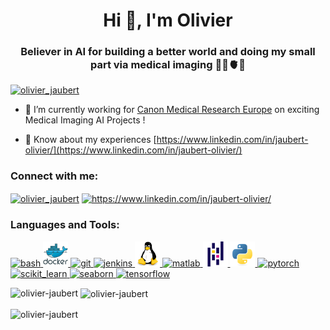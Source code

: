 <h1 align="center">Hi 👋, I'm Olivier</h1>
<h3 align="center">Believer in AI for building a better world and doing my small part via medical imaging 🩻🧠🫀🏥  </h3>

<p align="left"> <a href="https://twitter.com/olivier_jaubert" target="blank"><img src="https://img.shields.io/twitter/follow/olivier_jaubert?logo=twitter&style=for-the-badge" alt="olivier_jaubert" /></a> </p>

- 🔭 I’m currently working for [Canon Medical Research Europe](https://research.eu.medical.canon/) on exciting Medical Imaging AI Projects !

- 📄 Know about my experiences [https://www.linkedin.com/in/jaubert-olivier/](https://www.linkedin.com/in/jaubert-olivier/)

<h3 align="left">Connect with me:</h3>
<p align="left">
<a href="https://twitter.com/olivier_jaubert" target="blank"><img align="center" src="https://raw.githubusercontent.com/rahuldkjain/github-profile-readme-generator/master/src/images/icons/Social/twitter.svg" alt="olivier_jaubert" height="30" width="40" /></a>
<a href="https://linkedin.com/in/https://www.linkedin.com/in/jaubert-olivier/" target="blank"><img align="center" src="https://raw.githubusercontent.com/rahuldkjain/github-profile-readme-generator/master/src/images/icons/Social/linked-in-alt.svg" alt="https://www.linkedin.com/in/jaubert-olivier/" height="30" width="40" /></a>
</p>

<h3 align="left">Languages and Tools:</h3>
<p align="left"> <a href="https://www.gnu.org/software/bash/" target="_blank" rel="noreferrer"> <img src="https://www.vectorlogo.zone/logos/gnu_bash/gnu_bash-icon.svg" alt="bash" width="40" height="40"/> </a> <a href="https://www.docker.com/" target="_blank" rel="noreferrer"> <img src="https://raw.githubusercontent.com/devicons/devicon/master/icons/docker/docker-original-wordmark.svg" alt="docker" width="40" height="40"/> </a> <a href="https://git-scm.com/" target="_blank" rel="noreferrer"> <img src="https://www.vectorlogo.zone/logos/git-scm/git-scm-icon.svg" alt="git" width="40" height="40"/> </a> <a href="https://www.jenkins.io" target="_blank" rel="noreferrer"> <img src="https://www.vectorlogo.zone/logos/jenkins/jenkins-icon.svg" alt="jenkins" width="40" height="40"/> </a> <a href="https://www.linux.org/" target="_blank" rel="noreferrer"> <img src="https://raw.githubusercontent.com/devicons/devicon/master/icons/linux/linux-original.svg" alt="linux" width="40" height="40"/> </a> <a href="https://www.mathworks.com/" target="_blank" rel="noreferrer"> <img src="https://upload.wikimedia.org/wikipedia/commons/2/21/Matlab_Logo.png" alt="matlab" width="40" height="40"/> </a> <a href="https://pandas.pydata.org/" target="_blank" rel="noreferrer"> <img src="https://raw.githubusercontent.com/devicons/devicon/2ae2a900d2f041da66e950e4d48052658d850630/icons/pandas/pandas-original.svg" alt="pandas" width="40" height="40"/> </a> <a href="https://www.python.org" target="_blank" rel="noreferrer"> <img src="https://raw.githubusercontent.com/devicons/devicon/master/icons/python/python-original.svg" alt="python" width="40" height="40"/> </a> <a href="https://pytorch.org/" target="_blank" rel="noreferrer"> <img src="https://www.vectorlogo.zone/logos/pytorch/pytorch-icon.svg" alt="pytorch" width="40" height="40"/> </a> <a href="https://scikit-learn.org/" target="_blank" rel="noreferrer"> <img src="https://upload.wikimedia.org/wikipedia/commons/0/05/Scikit_learn_logo_small.svg" alt="scikit_learn" width="40" height="40"/> </a> <a href="https://seaborn.pydata.org/" target="_blank" rel="noreferrer"> <img src="https://seaborn.pydata.org/_images/logo-mark-lightbg.svg" alt="seaborn" width="40" height="40"/> </a> <a href="https://www.tensorflow.org" target="_blank" rel="noreferrer"> <img src="https://www.vectorlogo.zone/logos/tensorflow/tensorflow-icon.svg" alt="tensorflow" width="40" height="40"/> </a> </p>

<p><img align="left" src="https://github-readme-stats.vercel.app/api/top-langs?username=olivier-jaubert&show_icons=true&locale=en&layout=compact" alt="olivier-jaubert" /></p>

<p>&nbsp;<img align="center" src="https://github-readme-stats.vercel.app/api?username=olivier-jaubert&show_icons=true&locale=en" alt="olivier-jaubert" /></p>

<p><img align="center" src="https://github-readme-streak-stats.herokuapp.com/?user=olivier-jaubert&" alt="olivier-jaubert" /></p>

